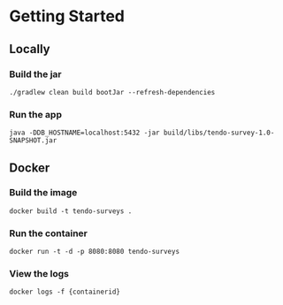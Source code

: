 # Getting Started

## Locally
### Build the jar

`./gradlew clean build bootJar --refresh-dependencies`

### Run the app

`java -DDB_HOSTNAME=localhost:5432 -jar build/libs/tendo-survey-1.0-SNAPSHOT.jar`

## Docker
### Build the image

`docker build -t tendo-surveys .`

### Run the container

`docker run -t -d -p 8080:8080 tendo-surveys`

### View the logs

`docker logs -f {containerid}`